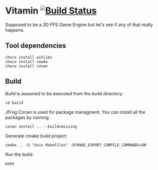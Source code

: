 # Vitamin [![Build Status](https://travis-ci.com/IvanMacek/vitamin.svg?branch=main)](https://travis-ci.com/IvanMacek/vitamin)

Supposed to be a 3D FPS Game Engine but let's see if any of that really happens.

## Tool dependencies

    choco install winlibs
    choco install cmake
    choco install conan 

## Build

Build is assumed to be executed from the _build_ directory:

    cd build

JFrog Conan is used for package managment. You can install all the packages by running:

    conan install .. --build=missing

Generate cmake build project:

    cmake .. -G "Unix Makefiles" -DCMAKE_EXPORT_COMPILE_COMMANDS=ON

Run the build:
   
    make
